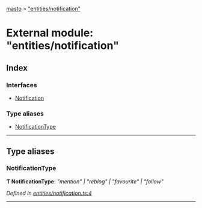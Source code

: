[masto](../README.md) > ["entities/notification"](../modules/_entities_notification_.md)

# External module: "entities/notification"

## Index

### Interfaces

* [Notification](../interfaces/_entities_notification_.notification.md)

### Type aliases

* [NotificationType](_entities_notification_.md#notificationtype)

---

## Type aliases

<a id="notificationtype"></a>

###  NotificationType

**Ƭ NotificationType**: *"mention" \| "reblog" \| "favourite" \| "follow"*

*Defined in [entities/notification.ts:4](https://github.com/lagunehq/core/blob/84abcd4/src/entities/notification.ts#L4)*

___

